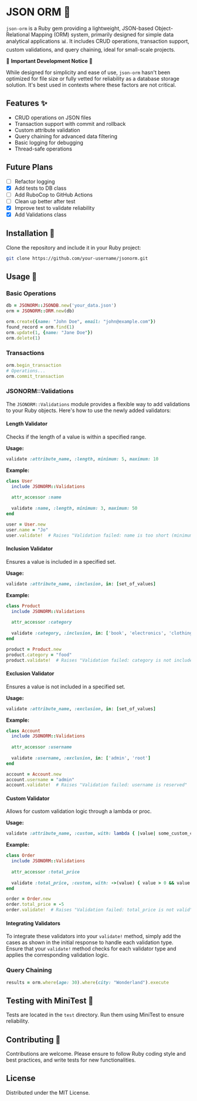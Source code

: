 # JSON ORM 🚀

`json-orm` is a Ruby gem providing a lightweight, JSON-based Object-Relational Mapping (ORM) system, primarily designed for simple data analytical applications 📊. It includes CRUD operations, transaction support, custom validations, and query chaining, ideal for small-scale projects.

🚧 **Important Development Notice** 🚧

While designed for simplicity and ease of use, `json-orm` hasn't been optimized for file size or fully vetted for reliability as a database storage solution. It's best used in contexts where these factors are not critical.

## Features ✨

- CRUD operations on JSON files
- Transaction support with commit and rollback
- Custom attribute validation
- Query chaining for advanced data filtering
- Basic logging for debugging
- Thread-safe operations

## Future Plans

- [ ] Refactor logging
- [x] Add tests to DB class
- [ ] Add RuboCop to GitHub Actions
- [ ] Clean up better after test
- [x] Improve test to validate reliability
- [x] Add Validations class

## Installation 🔧

Clone the repository and include it in your Ruby project:

```bash
git clone https://github.com/your-username/jsonorm.git
```

## Usage 📘

### Basic Operations

```ruby
db = JSONORM::JSONDB.new('your_data.json')
orm = JSONORM::ORM.new(db)

orm.create({name: "John Doe", email: "john@example.com"})
found_record = orm.find(1)
orm.update(1, {name: "Jane Doe"})
orm.delete(1)
```

### Transactions

```ruby
orm.begin_transaction
# Operations...
orm.commit_transaction
```

### JSONORM::Validations

The `JSONORM::Validations` module provides a flexible way to add validations to your Ruby objects. Here's how to use the newly added validators:

#### Length Validator
Checks if the length of a value is within a specified range.

**Usage:**

```ruby
validate :attribute_name, :length, minimum: 5, maximum: 10
```

**Example:**

```ruby
class User
  include JSONORM::Validations
  
  attr_accessor :name
  
  validate :name, :length, minimum: 3, maximum: 50
end

user = User.new
user.name = "Jo"
user.validate!  # Raises "Validation failed: name is too short (minimum is 3 characters)"
```

#### Inclusion Validator
Ensures a value is included in a specified set.

**Usage:**

```ruby
validate :attribute_name, :inclusion, in: [set_of_values]
```

**Example:**

```ruby
class Product
  include JSONORM::Validations
  
  attr_accessor :category
  
  validate :category, :inclusion, in: ['book', 'electronics', 'clothing']
end

product = Product.new
product.category = "food"
product.validate!  # Raises "Validation failed: category is not included in the list"
```

#### Exclusion Validator
Ensures a value is not included in a specified set.

**Usage:**

```ruby
validate :attribute_name, :exclusion, in: [set_of_values]
```

**Example:**

```ruby
class Account
  include JSONORM::Validations
  
  attr_accessor :username
  
  validate :username, :exclusion, in: ['admin', 'root']
end

account = Account.new
account.username = "admin"
account.validate!  # Raises "Validation failed: username is reserved"
```

#### Custom Validator
Allows for custom validation logic through a lambda or proc.

**Usage:**

```ruby
validate :attribute_name, :custom, with: lambda { |value| some_custom_condition }
```

**Example:**

```ruby
class Order
  include JSONORM::Validations
  
  attr_accessor :total_price
  
  validate :total_price, :custom, with: ->(value) { value > 0 && value < 10000 }
end

order = Order.new
order.total_price = -5
order.validate!  # Raises "Validation failed: total_price is not valid"
```

#### Integrating Validators

To integrate these validators into your `validate!` method, simply add the cases as shown in the initial response to handle each validation type. Ensure that your `validate!` method checks for each validator type and applies the corresponding validation logic.

### Query Chaining

```ruby
results = orm.where(age: 30).where(city: "Wonderland").execute
```

## Testing with MiniTest 🧪

Tests are located in the `test` directory. Run them using MiniTest to ensure reliability.

## Contributing 🤝

Contributions are welcome. Please ensure to follow Ruby coding style and best practices, and write tests for new functionalities.

## License

Distributed under the MIT License.